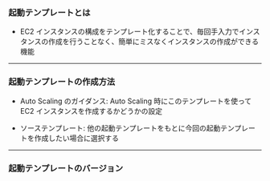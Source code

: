 ### 起動テンプレートとは

- EC2 インスタンスの構成をテンプレート化することで、毎回手入力でインスタンスの作成を行うことなく、簡単にミスなくインスタンスの作成ができる機能

---

### 起動テンプレートの作成方法


- Auto Scaling のガイダンス: Auto Scaling 時にこのテンプレートを使って EC2 インスタンスを作成するかどうかの設定

- ソーステンプレート: 他の起動テンプレートをもとに今回の起動テンプレートを作成したい場合に選択する


---

### 起動テンプレートのバージョン

